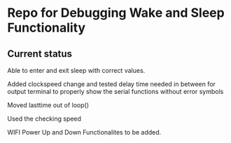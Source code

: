 # Repo for Debugging Wake and Sleep Functionality

## Current status

Able to enter and exit sleep with correct values.

Added clockspeed change and tested delay time needed in between for output terminal to properly show the serial functions without error symbols

Moved lasttime out of loop()

Used the checking speed

WIFI Power Up and Down Functionalites to be added.
